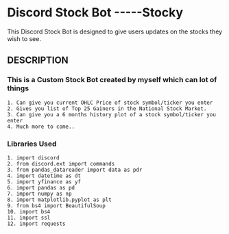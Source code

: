 # Discord Stock Bot -----Stocky
  This Discord Stock Bot is designed to give users updates on the stocks they wish to see.
  
## DESCRIPTION
### This is a Custom Stock Bot created by myself which can lot of things
    1. Can give you current OHLC Price of stock symbol/ticker you enter
    2. Gives you list of Top 25 Gainers in the National Stock Market.
    3. Can give you a 6 months history plot of a stock symbol/ticker you enter
    4. Much more to come..
 
### Libraries Used
    1. import discord
    2. from discord.ext import commands
    3. from pandas_datareader import data as pdr
    4. import datetime as dt
    5. import yfinance as yf
    6. import pandas as pd
    7. import numpy as np
    8. import matplotlib.pyplot as plt
    9. from bs4 import BeautifulSoup
    10. import bs4
    11. import ssl
    12. import requests


